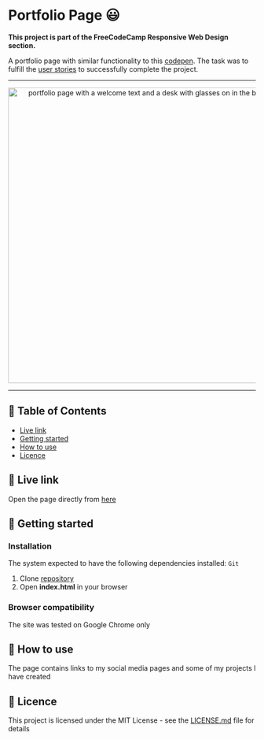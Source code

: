 # Portfolio Page 😃 

**This project is part of the FreeCodeCamp Responsive Web Design section.**

A portfolio page with similar functionality to this [codepen](https://codepen.io/freeCodeCamp/full/zNBOYG).
The task was to fulfill the [user stories](https://learn.freecodecamp.org/responsive-web-design/responsive-web-design-projects/build-a-personal-portfolio-webpage) to successfully complete the project.

***

<p align="center">
  <img src="https://i.imgur.com/01GT0xX.jpg" width="600" alt="portfolio page with a welcome text and a desk with glasses on in the background"/>
</p>

***

## 📑 Table of Contents
* [Live link](#-live-link)
* [Getting started](#-getting-started)
* [How to use](#-how-to-use)
* [Licence](#-licence)

## 🔗 Live link  
Open the page directly from [here](https://jpacsai.github.io/freeCodeCamp/ResponsiveWebDesign_Projects/Portfolio_page/)  

## 🏁 Getting started

### Installation  
The system expected to have the following dependencies installed: `Git`

1. Clone [repository](https://github.com/jpacsai/freeCodeCamp/tree/master/ResponsiveWebDesign_Projects/Portfolio_page)
2. Open **index.html** in your browser

### Browser compatibility  
The site was tested on Google Chrome only

## 🍴 How to use  
The page contains links to my social media pages and some of my projects I have created

## 📜 Licence

This project is licensed under the MIT License - see the [LICENSE.md](https://github.com/jpacsai/freeCodeCamp/blob/master/LICENSE) file for details
